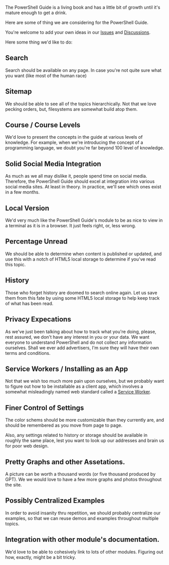 The PowerShell Guide is a living book and has a little bit of growth until it's mature enough to get a drink.

Here are some of thing we are considering for the PowerShell Guide.

You're welcome to add your own ideas in our [Issues](https://github.com/PowerShellGuides/PowerShellGuide/issues)
and [Discussions](https://github.com/PowerShellGuides/PowerShellGuide/discussions).

Here some thing we'd like to do:


## Search

Search should be available on any page.  In case you're not quite sure what you want (like most of the human race)

## Sitemap

We should be able to see all of the topics hierarchically.  Not that we love pecking orders, but, filesystems are somewhat build atop them.

## Course / Course Levels

We'd love to present the concepts in the guide at various levels of knowledge.  For example, when we're introducing the concept of a programming language, we doubt you're far beyond 100 level of knowledge.

## Solid Social Media Integration

As much as we all may dislike it, people spend time on social media.  Therefore, the PowerShell Guide should excel at integration into various social media sites.  At least in theory.  In practice, we'll see which ones exist in a few months.

## Local Version

We'd very much like the PowerShell Guide's module to be as nice to view in a terminal as it is in a browser.  It just feels right, or, less wrong.

## Percentage Unread 

We should be able to determine when content is published or updated, and use this with a notch of HTML5 local storage to determine if you've read this topic.

## History

Those who forget history are doomed to search online again.  Let us save them from this fate by using some HTML5 local storage to help keep track of what has been read.

## Privacy Expecations

As we've just been talking about how to track what you're doing, please, rest assured, we don't have any interest in you or your data.  We want everyone to understand PowerShell and do not collect any information ourselves.  Shall we ever add advertisers, I'm sure they will have their own terms and conditions.

## Service Workers / Installing as an App

Not that we wish too much more pain upon ourselves, but we probably want to figure out how to be installable as a client app, which involves a somewhat misleadingly named web standard called a [Service Worker](https://developer.mozilla.org/en-US/docs/Web/API/Service_Worker_API).

## Finer Control of Settings

The color schems should be more customizable than they currently are, and should be remembered as you move from page to page.

Also, any settings related to history or storage should be available in roughly the same place, lest you want to look up our addresses and brain us for poor web design.

## Pretty Graphs and other Assetations.

A picture can be worth a thousand words (or five thousand produced by GPT).  We we would love to have a few more graphs and photos throughout the site.

## Possibly Centralized Examples

In order to avoid insanity thru repetition, we should probably centralize our examples, so that we can reuse demos and examples throughout multiple topics.

## Integration with other module's documentation.

We'd love to be able to cohesively link to lots of other modules.  Figuring out how, exactly, might be a bit tricky.